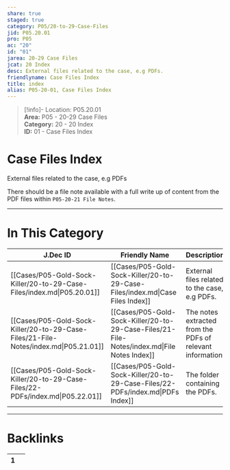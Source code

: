 ```yaml
---  
share: true  
staged: true  
category: P05/20-to-29-Case-Files  
jid: P05.20.01  
pro: P05  
ac: "20"  
id: "01"  
jarea: 20-29 Case Files  
jcat: 20 Index  
desc: External files related to the case, e.g PDFs.  
friendlyname: Case Files Index  
title: index  
alias: P05-20-01, Case Files Index  
---  
```

  
>[!info]- Location: P05.20.01  
>**Area:** P05 - 20-29 Case Files  
>**Category:** 20 - 20 Index  
>**ID:** 01 - Case Files Index  
  
# Case Files Index  
  
External files related to the case, e.g PDFs  
  
There should be a file note available with a full write up of content from the PDF files within `P05-20-21 File Notes`.  
   
  
  
---  
# In This Category  
  
| J.Dec ID                                                                             | Friendly Name                                                                               | Description                                                |  
| ------------------------------------------------------------------------------------ | ------------------------------------------------------------------------------------------- | ---------------------------------------------------------- |  
| [[Cases/P05-Gold-Sock-Killer/20-to-29-Case-Files/index.md\|P05.20.01]]               | [[Cases/P05-Gold-Sock-Killer/20-to-29-Case-Files/index.md\|Case Files Index]]               | External files related to the case, e.g PDFs.              |  
| [[Cases/P05-Gold-Sock-Killer/20-to-29-Case-Files/21-File-Notes/index.md\|P05.21.01]] | [[Cases/P05-Gold-Sock-Killer/20-to-29-Case-Files/21-File-Notes/index.md\|File Notes Index]] | The notes extracted from the PDFs of relevant information. |  
| [[Cases/P05-Gold-Sock-Killer/20-to-29-Case-Files/22-PDFs/index.md\|P05.22.01]]       | [[Cases/P05-Gold-Sock-Killer/20-to-29-Case-Files/22-PDFs/index.md\|PDFs Index]]             | The folder containing the PDFs.                            |  
  
  
---  
# Backlinks  
<div><table class="dataview table-view-table"><thead class="table-view-thead"><tr class="table-view-tr-header"><th class="table-view-th"><span></span><span class="dataview small-text">1</span></th><th class="table-view-th"><span></span></th></tr></thead><tbody class="table-view-tbody"></tbody></table></div>